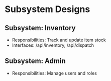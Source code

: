 # Subsystem Designs

## Subsystem: Inventory
- Responsibilities: Track and update item stock
- Interfaces: /api/inventory, /api/dispatch

## Subsystem: Admin
- Responsibilities: Manage users and roles

